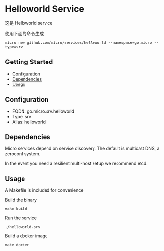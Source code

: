 # Helloworld Service

这是 Helloworld service

使用下面的命令生成

```
micro new github.com/micro/services/helloworld --namespace=go.micro --type=srv
```

## Getting Started

- [Configuration](#configuration)
- [Dependencies](#dependencies)
- [Usage](#usage)

## Configuration

- FQDN: go.micro.srv.helloworld
- Type: srv
- Alias: helloworld

## Dependencies

Micro services depend on service discovery. The default is multicast DNS, a zeroconf system.

In the event you need a resilient multi-host setup we recommend etcd.

## Usage

A Makefile is included for convenience

Build the binary

```
make build
```

Run the service
```
./helloworld-srv
```

Build a docker image
```
make docker
```
